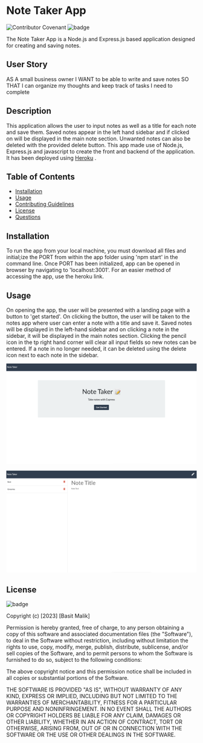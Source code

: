 # Note Taker App

![Contributor Covenant](https://img.shields.io/badge/Contributor%20Covenant-2.0-4baaaa.svg)
![badge](https://img.shields.io/badge/license-MIT-orange)

The Note Taker App is a Node.js and Express.js based application designed for creating and saving notes.

## User Story

AS A small business owner
I WANT to be able to write and save notes
SO THAT I can organize my thoughts and keep track of tasks I need to complete

## Description

This application allows the user to input notes as well as a title for each note and save them. Saved notes appear in the left hand sidebar and if clicked on will be displayed in the main note section. Unwanted notes can also be deleted with the provided delete button. 
This app made use of Node.js, Express.js and javascript to create the front and backend of the application. It has been deployed using [Heroku](https://taking-notes-app-faf57b23192d.herokuapp.com/) .

## Table of Contents

* [Installation](#installation)
* [Usage](#usage)
* [Contributing Guidelines](#contributing)
* [License](#license)
* [Questions](#questions)

## Installation
 
 To run the app from your local machine, you must download all files and initial;ize the PORT from within the app folder using 'npm start' in the command line. Once PORT has been initialized, app can be opened in browser by navigating to 'localhost:3001'. 
 For an easier method of accessing the app, use the heroku link.

## Usage 

On opening the app, the user will be presented with a landing page with a button to 'get started'. On clicking the button, the user will be taken to the notes app where user can enter a note with a title and save it. Saved notes will be displayed in the left-hand sidebar and on clicking a note in the sidebar, it will be displayed in the main notes section. Clicking the pencil icon in the tp right hand corner will clear all input fields so new notes can be entered. If a note in no longer needed, it can be deleted using the delete icon next to each note in the sidebar.

![note taking demo](images/Note-Taker-Home.png)

![note taking demo](images/Note-Taker-Notes.png)

 
## License
![badge](https://img.shields.io/badge/license-MIT-orange)
   
Copyright (c) [2023] [Basit Malik]

Permission is hereby granted, free of charge, to any person obtaining a copy
of this software and associated documentation files (the "Software"), to deal
in the Software without restriction, including without limitation the rights
to use, copy, modify, merge, publish, distribute, sublicense, and/or sell
copies of the Software, and to permit persons to whom the Software is
furnished to do so, subject to the following conditions:

The above copyright notice and this permission notice shall be included in all
copies or substantial portions of the Software.

THE SOFTWARE IS PROVIDED "AS IS", WITHOUT WARRANTY OF ANY KIND, EXPRESS OR
IMPLIED, INCLUDING BUT NOT LIMITED TO THE WARRANTIES OF MERCHANTABILITY,
FITNESS FOR A PARTICULAR PURPOSE AND NONINFRINGEMENT. IN NO EVENT SHALL THE
AUTHORS OR COPYRIGHT HOLDERS BE LIABLE FOR ANY CLAIM, DAMAGES OR OTHER
LIABILITY, WHETHER IN AN ACTION OF CONTRACT, TORT OR OTHERWISE, ARISING FROM,
OUT OF OR IN CONNECTION WITH THE SOFTWARE OR THE USE OR OTHER DEALINGS IN THE
SOFTWARE. 